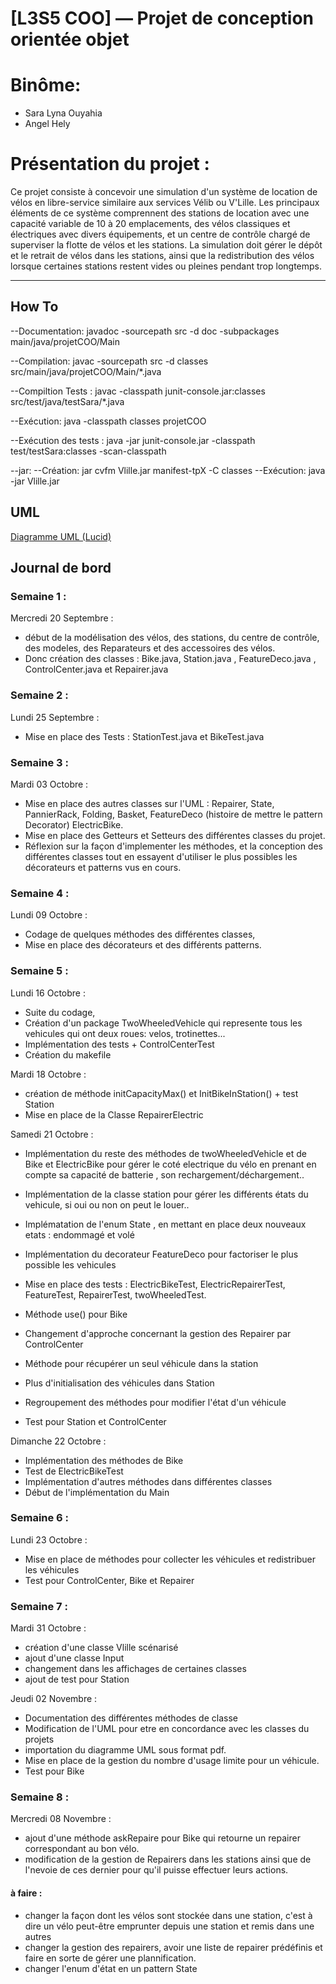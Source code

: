 # [L3S5 COO] — Projet de conception orientée objet

# Binôme:
- Sara Lyna Ouyahia
- Angel Hely

# Présentation du projet :

Ce projet consiste à concevoir une simulation d'un système de location de vélos en libre-service similaire aux services Vélib ou V'Lille. Les principaux éléments de ce système comprennent des stations de location avec une capacité variable de 10 à 20 emplacements, des vélos classiques et électriques avec divers équipements, et un centre de contrôle chargé de superviser la flotte de vélos et les stations. La simulation doit gérer le dépôt et le retrait de vélos dans les stations, ainsi que la redistribution des vélos lorsque certaines stations restent vides ou pleines pendant trop longtemps.


---------


## How To

--Documentation:
javadoc -sourcepath src -d doc -subpackages main/java/projetCOO/Main


--Compilation:
javac -sourcepath src -d classes src/main/java/projetCOO/Main/*.java

--Compiltion Tests : 
javac -classpath junit-console.jar:classes src/test/java/testSara/*.java
 
 
--Exécution:
java -classpath classes projetCOO


--Exécution des tests :
 java -jar junit-console.jar -classpath test/testSara:classes -scan-classpath

--jar:
--Création:
jar cvfm Vlille.jar manifest-tpX -C classes
--Exécution:
java -jar Vlille.jar

## UML

[Diagramme UML (Lucid)](https://lucid.app/lucidchart/9dc501e0-0b7b-4537-9b5b-f93b645f211e/edit?viewport_loc=-117%2C-103%2C1365%2C609%2CCNEwwmiSjA0G&invitationId=inv_d51f50c2-f5b2-428b-91ec-7436d3d0eb45)

## Journal de bord

### Semaine 1 :
Mercredi 20 Septembre :
- début de la modélisation des vélos, des stations, du centre de contrôle, des modeles, des Reparateurs et des accessoires des vélos.
- Donc création des classes : Bike.java, Station.java , FeatureDeco.java , ControlCenter.java et Repairer.java

### Semaine 2 :
Lundi 25 Septembre :
- Mise en place des Tests : StationTest.java et BikeTest.java

### Semaine 3 :
Mardi 03 Octobre :
- Mise en place des autres classes sur l'UML : Repairer, State, PannierRack, Folding, Basket, FeatureDeco (histoire de mettre le pattern Decorator)
ElectricBike.
- Mise en place des Getteurs et Setteurs des différentes classes du projet.
- Réflexion sur la façon d'implementer les méthodes, et la conception des différentes 
classes tout en essayent d'utiliser le plus possibles les décorateurs et patterns vus 
en cours.

### Semaine 4 :
Lundi 09 Octobre :
- Codage de quelques méthodes des différentes classes,
- Mise en place des décorateurs et des différents patterns.

### Semaine 5 :
Lundi 16 Octobre :
- Suite du codage,
- Création d'un package TwoWheeledVehicle qui represente tous les vehicules qui ont deux roues: velos, trotinettes...
- Implémentation des tests + ControlCenterTest
- Création du makefile

Mardi 18 Octobre :
- création de méthode initCapacityMax() et InitBikeInStation() + test Station 
- Mise en place de la Classe RepairerElectric 

Samedi 21 Octobre :
- Implémentation du reste des méthodes de twoWheeledVehicle et de Bike et ElectricBike pour gérer le coté electrique du vélo en prenant en compte sa capacité de batterie , son rechargement/déchargement..
- Implémentation de la classe station pour gérer les différents états du vehicule, si oui ou non on peut le louer..
- Implématation de l'enum State , en mettant en place deux nouveaux etats : endommagé et volé
- Implémentation du decorateur FeatureDeco pour factoriser le plus possible les vehicules
- Mise en place des tests : ElectricBikeTest, ElectricRepairerTest, FeatureTest, RepairerTest, twoWheeledTest.

- Méthode use() pour Bike 
- Changement d'approche concernant la gestion des Repairer par ControlCenter
- Méthode pour récupérer un seul véhicule dans la station
- Plus d'initialisation des véhicules dans Station
- Regroupement des méthodes pour modifier l'état d'un véhicule 
- Test pour Station et ControlCenter

Dimanche 22 Octobre :
- Implémentation des méthodes de Bike
- Test de ElectricBikeTest
- Implémentation d'autres méthodes dans différentes classes 
- Début de l'implémentation du Main

### Semaine 6 :

Lundi 23 Octobre :
- Mise en place de méthodes pour collecter les véhicules et redistribuer les véhicules
- Test pour ControlCenter, Bike et Repairer

### Semaine 7 :
Mardi 31 Octobre :
- création d'une classe Vlille scénarisé
- ajout d'une classe Input
- changement dans les affichages de certaines classes
- ajout de test pour Station



Jeudi 02 Novembre :
- Documentation des différentes méthodes de classe
- Modification de l'UML pour etre en concordance avec les classes du projets
- importation du diagramme UML sous format pdf.
- Mise en place de la gestion du nombre d'usage limite pour un véhicule.
- Test pour Bike

### Semaine 8 : 
Mercredi 08 Novembre :
- ajout d'une méthode askRepaire pour Bike qui retourne un repairer correspondant au bon vélo.
- modification de la gestion de Repairers dans les stations ainsi que de l'nevoie de ces dernier pour qu'il puisse effectuer leurs actions.


#### à faire :
- changer la façon dont les vélos sont stockée dans une station, c'est à dire un vélo peut-être emprunter depuis une station et remis dans une autres
- changer la gestion des repairers, avoir une liste de repairer prédéfinis et faire en sorte de gérer une plannification.
- changer l'enum d'état en un pattern State

